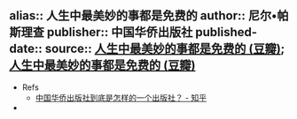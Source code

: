 alias:: 人生中最美妙的事都是免费的
author:: 尼尔•帕斯理查
publisher:: 中国华侨出版社
published-date:: 
source:: [人生中最美妙的事都是免费的 (豆瓣)](https://book.douban.com/subject/27067823/); [人生中最美妙的事都是免费的 (豆瓣)](https://book.douban.com/subject/10563327/)
-
- Refs
  - [中国华侨出版社到底是怎样的一个出版社？ - 知乎](https://www.zhihu.com/question/477627750)
-